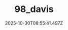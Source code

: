 ---
title: "98_davis"
description: ""
image: "/uploads/photos/1761814541494-98_davis.webp"
display: "/uploads/photos/1761814541494-98_davis-display.webp"
thumbnail: "/uploads/photos/1761814541494-98_davis-thumb.webp"
width: 3034
height: 2286
featured: true
date: 2025-10-30T08:55:41.497Z
order: 11
---